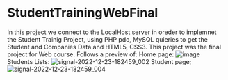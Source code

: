 # StudentTrainingWebFinal
In this project we connect to the LocalHost server in oreder to implemnet the Student Trainig Project, using PHP pdo, MySQL quieries to get the Student and Companies Data and HTML5, CSS3. This project was the final project for Web course. 
Follows a preview of:
Home page:
![image](https://user-images.githubusercontent.com/65151701/209364005-da329aea-e40f-4b2e-98c4-197b75ac81dd.png)
Students Lists:
![signal-2022-12-23-182459_002](https://user-images.githubusercontent.com/65151701/209368179-daf477a1-1807-451f-9904-b64ec33c8bca.png)
Student page;
![signal-2022-12-23-182459_004](https://user-images.githubusercontent.com/65151701/209367593-3f65198c-84ef-43ad-8a59-6f461764f2ff.png)
